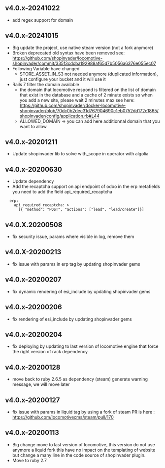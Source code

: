 ## v4.0.x-20241022
 * add regex support for domain

## v4.0.x-20241015

 * Big update the project, use native steam version (not a fork anymore)
 * Broken deprecated old syntax have been removed
    see: https://github.com/shopinvader/locomotive-shopinvader/commit/335f3cdcba192989af65d7b5056a6376e055ec07
 * Following Variable have changed
   - STORE_ASSET_IN_S3 not needed anymore (duplicated information), just configure your bucket and it will use it
 * Rails 7 filter the domain available
   - the domain that locomotive respond is filtered on the list of domain that exist in the database and a cache of 2 minute exists so when you add a new site, please wait 2 minutes max
     see here: https://github.com/shopinvader/docker-locomotive-shopinvader/blob/70dc0b2dec31d767904690c1eb0752dd172e1865/shopinvader/config/application.rb#L44
   - ALLOWED_DOMAIN => you can add here additionnal domain that you want to allow


## v4.0.x-20201211

 * Update shopinvader lib to solve with_scope in operator with algolia

## v4.0.x-20200630

 * Update dependency
 * Add the recaptcha support on api endpoint of odoo
   in the erp metafields you need to add the field api_required_recaptcha

```
  erp:
    api_required_recaptcha: >
      [{ "method": "POST", "actions": ["lead", "lead/create"]}]
```

## v4.0.X.20200508

 * fix security issue, params where visible in log, remove them

## v4.0.X-20200213

 * fix issue with params in erp tag by updating shopinvader gems

## v4.0.x-20200207

 * fix dynamic rendering of esi_include by updating shopinvader gems

## v4.0.x-20200206

 * fix rendering of esi_include by updating shopinvader gems

## v4.0.x-20200204

 * fix deploying by updating to last version of locomotive engine that force the right version of rack dependency

## v4.0.x-20200128

 * move back to ruby 2.6.5 as dependency (steam) generate warning message, we will move later

## v4.0.x-20200127

 * fix issue with params in liquid tag by using a fork of steam PR is here : https://github.com/locomotivecms/steam/pull/170

## v4.0.x-20200113

 * Big change move to last version of locomotive, this version do not use anymore a liquid fork this have no impact on the templating of website but change a many line in the code source of shopinvader plugin.
 * Move to ruby 2.7
